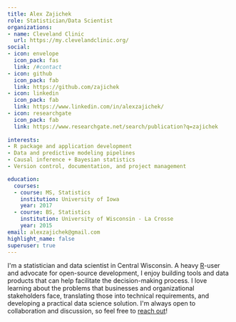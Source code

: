 ```yaml
---
title: Alex Zajichek
role: Statistician/Data Scientist
organizations:
- name: Cleveland Clinic
  url: https://my.clevelandclinic.org/
social:
- icon: envelope
  icon_pack: fas
  link: /#contact
- icon: github
  icon_pack: fab
  link: https://github.com/zajichek
- icon: linkedin
  icon_pack: fab
  link: https://www.linkedin.com/in/alexzajichek/
- icon: researchgate
  icon_pack: fab
  link: https://www.researchgate.net/search/publication?q=zajichek
  
interests:
- R package and application development
- Data and predictive modeling pipelines
- Causal inference + Bayesian statistics
- Version control, documentation, and project management

education:
  courses:
  - course: MS, Statistics
    institution: University of Iowa
    year: 2017
  - course: BS, Statistics
    institution: University of Wisconsin - La Crosse
    year: 2015
email: alexzajichek@gmail.com
highlight_name: false
superuser: true
---
```


I'm a statistician and data scientist in Central Wisconsin. A heavy [R](https://www.r-project.org/)-user and advocate for open-source development, I enjoy building tools and data products that can help facilitate the decision-making process. I love learning about the problems that businesses and organizational stakeholders face, translating those into technical requirements, and developing a practical data science solution. I'm always open to collaboration and discussion, so feel free to [reach out](/#contact)!
